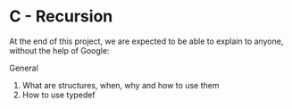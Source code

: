 # C - Recursion
At the end of this project, we are expected to be able to explain to anyone, without the help of Google:

General
1. What are structures, when, why and how to use them
2. How to use typedef